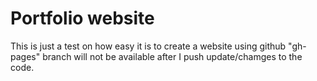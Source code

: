 # Portfolio website
This is just a test on how easy it is to create a website using github
"gh-pages" branch will not be available after I push update/chamges to the code.
